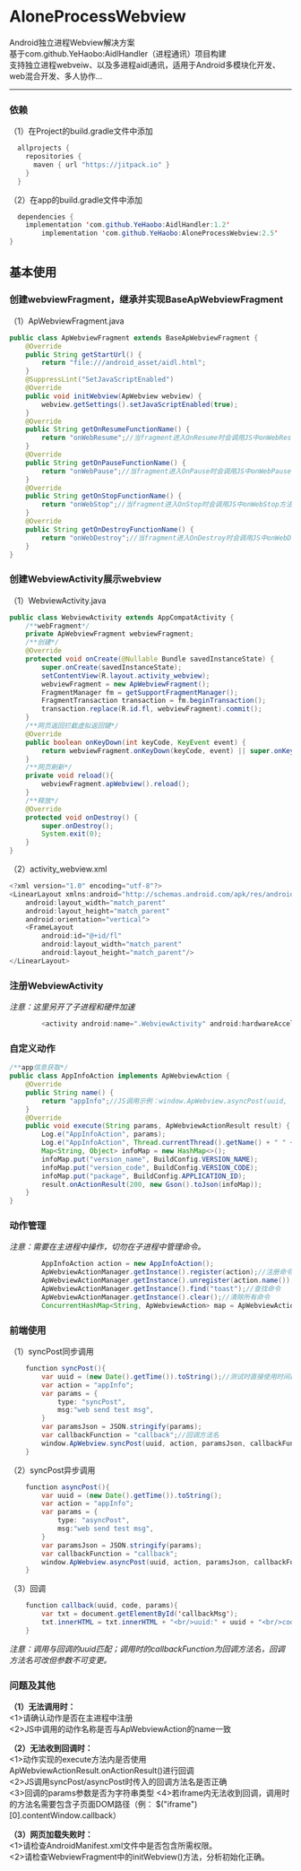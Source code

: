 # AloneProcessWebview

Android独立进程Webview解决方案  
基于com.github.YeHaobo:AidlHandler（进程通讯）项目构建  
支持独立进程webveiw、以及多进程aidl通讯，适用于Android多模块化开发、web混合开发、多人协作...   
***

### 依赖
（1）在Project的build.gradle文件中添加
```java
  allprojects {
    repositories {
      maven { url "https://jitpack.io" }
    }
  }
```
（2）在app的build.gradle文件中添加
```java
  dependencies {
	implementation 'com.github.YeHaobo:AidlHandler:1.2'
      	implementation 'com.github.YeHaobo:AloneProcessWebview:2.5'
}
```

## 基本使用

### 创建webviewFragment，继承并实现BaseApWebviewFragment
（1）ApWebviewFragment.java
```java
public class ApWebviewFragment extends BaseApWebviewFragment {
    @Override
    public String getStartUrl() {
        return "file:///android_asset/aidl.html";
    }
    @SuppressLint("SetJavaScriptEnabled")
    @Override
    public void initWebview(ApWebview webview) {
        webview.getSettings().setJavaScriptEnabled(true);
    }
    @Override
    public String getOnResumeFunctionName() {
        return "onWebResume";//当fragment进入OnResume时会调用JS中onWebResume方法
    }
    @Override
    public String getOnPauseFunctionName() {
        return "onWebPause";//当fragment进入OnPause时会调用JS中onWebPause方法
    }
    @Override
    public String getOnStopFunctionName() {
        return "onWebStop";//当fragment进入OnStop时会调用JS中onWebStop方法
    }
    @Override
    public String getOnDestroyFunctionName() {
        return "onWebDestroy";//当fragment进入OnDestroy时会调用JS中onWebDestroy方法
    }
}
```

### 创建WebviewActivity展示webview
（1）WebviewActivity.java
```java
public class WebviewActivity extends AppCompatActivity {
    /**webFragment*/
    private ApWebviewFragment webviewFragment;
    /**创建*/
    @Override
    protected void onCreate(@Nullable Bundle savedInstanceState) {
        super.onCreate(savedInstanceState);
        setContentView(R.layout.activity_webview);
        webviewFragment = new ApWebviewFragment();
        FragmentManager fm = getSupportFragmentManager();
        FragmentTransaction transaction = fm.beginTransaction();
        transaction.replace(R.id.fl, webviewFragment).commit();
    }
    /**网页返回拦截虚拟返回键*/
    @Override
    public boolean onKeyDown(int keyCode, KeyEvent event) {
        return webviewFragment.onKeyDown(keyCode, event) || super.onKeyDown(keyCode, event);
    }
    /**网页刷新*/
    private void reload(){
        webviewFragment.apWebview().reload();
    }
    /**释放*/
    @Override
    protected void onDestroy() {
        super.onDestroy();
        System.exit(0);
    }
}
```
（2）activity_webview.xml
```java
<?xml version="1.0" encoding="utf-8"?>
<LinearLayout xmlns:android="http://schemas.android.com/apk/res/android"
    android:layout_width="match_parent"
    android:layout_height="match_parent"
    android:orientation="vertical">
    <FrameLayout
        android:id="@+id/fl"
        android:layout_width="match_parent"
        android:layout_height="match_parent"/>
</LinearLayout>
```

### 注册WebviewActivity
_注意：这里另开了子进程和硬件加速_
```java
        <activity android:name=".WebviewActivity" android:hardwareAccelerated="true" android:process=":remoteweb"/>
```

### 自定义动作
```java
/**app信息获取*/
public class AppInfoAction implements ApWebviewAction {
    @Override
    public String name() {
        return "appInfo";//JS调用示例：window.ApWebview.asyncPost(uuid, 'appInfo', 'json params', callbackFunctionName);
    }
    @Override
    public void execute(String params, ApWebviewActionResult result) {
        Log.e("AppInfoAction", params);
        Log.e("AppInfoAction", Thread.currentThread().getName() + " " + Thread.currentThread().getId());
        Map<String, Object> infoMap = new HashMap<>();
        infoMap.put("version_name", BuildConfig.VERSION_NAME);
        infoMap.put("version_code", BuildConfig.VERSION_CODE);
        infoMap.put("package", BuildConfig.APPLICATION_ID);
        result.onActionResult(200, new Gson().toJson(infoMap));
    }
}
```

### 动作管理
_注意：需要在主进程中操作，切勿在子进程中管理命令。_
```java   
        AppInfoAction action = new AppInfoAction();
        ApWebviewActionManager.getInstance().register(action);//注册命令
        ApWebviewActionManager.getInstance().unregister(action.name());//解注册命令
        ApWebviewActionManager.getInstance().find("toast");//查找命令
        ApWebviewActionManager.getInstance().clear();//清除所有命令
        ConcurrentHashMap<String, ApWebviewAction> map = ApWebviewActionManager.getInstance().all();//获取所有命令
```

### 前端使用
（1）syncPost同步调用
```java
    function syncPost(){
        var uuid = (new Date().getTime()).toString();//测试时直接使用时间戳，生产时应使用UUID防止重复id
        var action = "appInfo";
        var params = {
            type: "syncPost",
            msg:"web send test msg",
        }
        var paramsJson = JSON.stringify(params);
        var callbackFunction = "callback";//回调方法名
        window.ApWebview.syncPost(uuid, action, paramsJson, callbackFunction);
    }
```
（2）syncPost异步调用
```java
    function asyncPost(){
        var uuid = (new Date().getTime()).toString();
        var action = "appInfo";
        var params = {
            type: "asyncPost",
            msg:"web send test msg",
        }
        var paramsJson = JSON.stringify(params);
        var callbackFunction = "callback";
        window.ApWebview.asyncPost(uuid, action, paramsJson, callbackFunction);
    }
```
（3）回调
```java    
    function callback(uuid, code, params){
        var txt = document.getElementById('callbackMsg');
        txt.innerHTML = txt.innerHTML + "<br/>uuid:" + uuid + "<br/>code:" + code + "<br/>params:" + params + "<br/>";
    }	
```
_注意：调用与回调的uuid匹配；调用时的callbackFunction为回调方法名，回调方法名可改但参数不可变更。_

### 问题及其他

**（1）无法调用时：**  
	<1>请确认动作是否在主进程中注册  
	<2>JS中调用的动作名称是否与ApWebviewAction的name一致   

**（2）无法收到回调时：**  
	<1>动作实现的execute方法内是否使用ApWebviewActionResult.onActionResult()进行回调  
	<2>JS调用syncPost/asyncPost时传入的回调方法名是否正确  
 	<3>回调的params参数是否为字符串类型
  	<4>若iframe内无法收到回调，调用时的方法名需要包含子页面DOM路径（例： $("iframe")[0].contentWindow.callback）

**（3）网页加载失败时：**  
	<1>请检查AndroidManifest.xml文件中是否包含所需权限。  
 	<2>请检查WebviewFragment中的initWebview()方法，分析初始化正确。  

